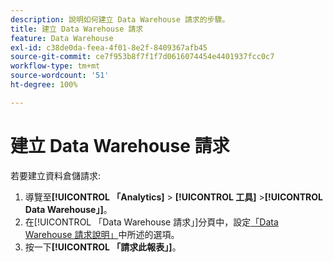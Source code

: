 ```yaml
---
description: 說明如何建立 Data Warehouse 請求的步驟。
title: 建立 Data Warehouse 請求
feature: Data Warehouse
exl-id: c38de0da-feea-4f01-8e2f-8409367afb45
source-git-commit: ce7f953b8f7f1f7d0616074454e4401937fcc0c7
workflow-type: tm+mt
source-wordcount: '51'
ht-degree: 100%

---
```


# 建立 Data Warehouse 請求

若要建立資料倉儲請求:

1. 導覽至&#x200B;**[!UICONTROL 「Analytics]** > **[!UICONTROL 工具]** >**[!UICONTROL Data Warehouse」]**。
1. 在[!UICONTROL 「Data Warehouse 請求」]分頁中，設定[「Data Warehouse 請求說明」](/help/export/data-warehouse/data-warehouse.md#section_F21C78ED36884C389C852E876AF5CDE8)中所述的選項。
1. 按一下&#x200B;**[!UICONTROL 「請求此報表」]**。
